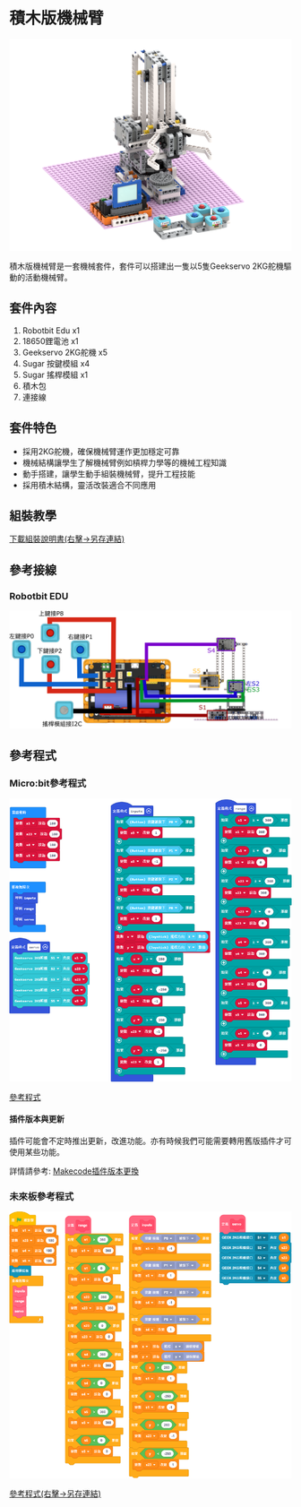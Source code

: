 # 積木版機械臂

![](./images/robot_arm_3.png)

積木版機械臂是一套機械套件，套件可以搭建出一隻以5隻Geekservo 2KG舵機驅動的活動機械臂。

## 套件內容

1. Robotbit Edu x1
2. 18650鋰電池 x1
3. Geekservo 2KG舵機 x5
4. Sugar 按鍵模組 x4
5. Sugar 搖桿模組 x1
6. 積木包
7. 連接線

## 套件特色

- 採用2KG舵機，確保機械臂運作更加穩定可靠
- 機械結構讓學生了解機械臂例如槓桿力學等的機械工程知識
- 動手搭建，讓學生動手組裝機械臂，提升工程技能
- 採用積木結構，靈活改裝適合不同應用

## 組裝教學

[下載組裝說明書(右擊->另存連結)](https://github.com/kittenbothk/kittenbothk/raw/master/Kits/lego_robot_arm/lego_robot_arm.pdf)

## 參考接線

### Robotbit EDU

![](./images/wiring.png)

## 參考程式

### Micro:bit參考程式

![](./images/code_mc.png)

[參考程式](https://makecode.microbit.org/_A9cCYFVWr3e3)

#### 插件版本與更新

插件可能會不定時推出更新，改進功能。亦有時候我們可能需要轉用舊版插件才可使用某些功能。

詳情請參考: [Makecode插件版本更換](../Makecode/makecode_extensionUpdate)

### 未來板參考程式

![](./images/code_kb.png)

[參考程式(右擊->另存連結)](https://github.com/kittenbothk/kittenbothk/raw/master/Kits/lego_robot_arm/robot_arm.sb3)

